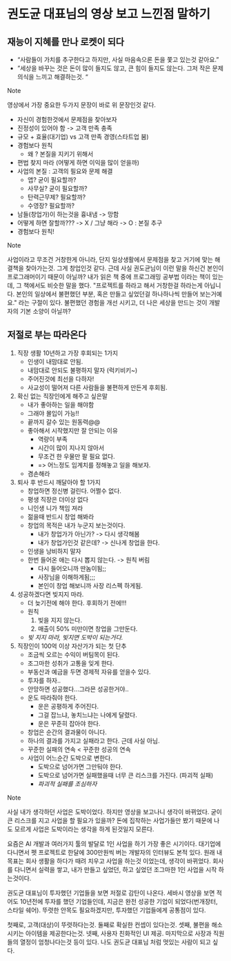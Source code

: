 # 권도균 대표님의 영상 보고 느낀점 말하기

## 재능이 지혜를 만나 로켓이 되다
- “사람들이 가치를 추구한다고 하지만, 사실 마음속으론 돈을 쫓고 있는것 같아요.”
- ”세상을 바꾸는 것은 돈이 많이 들지도 않고, 큰 힘이 들지도 않는다. 그저 작은 문제 의식을 느끼고 해결하는것. “

>[!note]
> 영상에서 가장 중요한 두가지 문장이 바로 위 문장인것 같다. 

- 자신이 경험한것에서 문제점을 찾아보자
- 진정성이 있어야 함 -> 고객 만족 충족
- 규모 + 효율(대기업) vs 고객 만족 경영(스타트업 붐)
- 경험보다 원칙
	- 왜 ? 본질을 지키기 위해서
- 편법 찾지 마라 (어떻게 하면 이익을 많이 얻을까)
- 사업의 본질 : 고객의 필요와 문제 해결
	- 앱? 굳이 필요할까?
	- 사무실? 굳이 필요할까?
	- 탄력근무제? 필요할까?
	- 수영장? 필요할까?
- 남들(창업가)이 하는것을 흉내냄 -> 망함
- 어떻게 하면 잘할까??? -> X / 그냥 해라 -> O : 본질 추구
- 경험보다 원칙!

>[!note]
>사업이라고 무조건 거창한게 아니라, 단지 일상생활에서 문제점을 찾고 거기에 맞는 해결책을 찾아가는것. 그게 창업인것 같다. 
>근데 사실 권도균님이 이런 말을 하신건 본인이 프로그래머이기 때문이 아닐까? 
>내가 읽은 책 중에 프로그래밍 공부법 이라는 책이 있는데, 그 책에서도 비슷한 말을 했다. 
>"프로젝트를 하라고 해서 거창한걸 하라는게 아닙니다. 본인의 일상에서 불편했던 부분, 혹은 만들고 싶었던걸 하나하나씩 만들어 보는거예요." 라는 구절이 있다. 불편했던 경험을 개선 시키고, 더 나은 세상을 만드는 것이 개발자의 기본 소양이 아닐까?


## 저절로 부는 따라온다
1.  직장 생활 10년하고 가장 후회되는 1가지
	- 인생이 내맘대로 안됨.
	- 내맘대로 안되도 불평하지 말자 (럭키비키~)
	- 주어진것에 최선을 다하자!
	- 사교성이 떨어져 다른 사람들을 불편하게 만든게 후회됨.
2. 확신 없는 직장인에게 해주고 싶은말
	- 내가 좋아하는 일을 해야함
	- 그래야 몰입이 가능!!
	- 끝까지 갈수 있는 원동력@@
	- 좋아해서 시작했지만 잘 안되는 이유
		- 역량이 부족
		- 시간이 많이 지나지 않아서
		- 무조건 한 우물만 팔 필요 없다. 
		- => 어느정도 임계치를 정해놓고 일을 해보자.
	- 겸손해라
3. 퇴사 후 반드시 깨달아야 할 1가지
	- 창업하면 정신병 걸린다. 어쩔수 없다.
	- 평생 직장은 더이상 없다
	- 니인생 니가 책임 져라
	- 젊을때 반드시 창업 해봐라
	- 창업의 목적은 내가 누군지 보는것이다. 
		- 내가 창업가가 아닌가? -> 다시 생각해봄
		- 내가 창업가인것 같은데? -> 신나게 창업을 한다. 
	- 인생을 낭비하지 말자
	- 한번 들어온 애는 다시 뽑지 않는다. -> 원칙 버림
		- 다시 들어오니까 딴놈이됨;;
		- 사장님을 이해하게됨;;;
		- 본인이 창업 해보니까 사장 리스펙 하게됨.
4. 성공하겠다면 빚지지 마라.
	- 더 늦기전에 해야 한다. 후회하기 전에!!!
	- 원칙
		1. 빚을 지지 않는다.
		2. 매출이 50% 미만이면 창업을 그만둔다.
	- *빚 지지 마라, 빚지면 도박이 되는거다.*
5. 직장인이 100억 이상 자산가가 되는 첫 단추
	- 조금씩 오르는 수익이 버팀목이 된다. 
	- 조그마한 성취가 고통을 잊게 한다. 
	- 부동산과 예금을 두면 경제적 자유를 얻을수 있다.
	- 투자를 하자..
	- 안망하면 성공했다...그라믄 성공한거야..
	- 운도 따라줘야 한다. 
		- 운은 공평하게 주어진다.
		- 그걸 잡느냐, 놓치느냐는 나에게 달렸다.
		- 운은 꾸준히 잡아야 한다.
	- 창업은 순간의 결과물이 아니다. 
	- 하나의 결과를 가지고 실패라고 한다. 근데 사실 아님.
	- 꾸준한 실패의 연속 < 꾸준한 성공의 연속
	- 사업이 어느순간 도박으로 변한다. 
		- 도박으로 넘어가면 그만둬야 한다.
		- 도박으로 넘어가면 실패했을때 너무 큰 리스크를 가진다. (파괴적 실패)
		- *파괴적 실패를 조심하자*

>[!note] 
> 사실 내가 생각하던 사업은 도박이었다. 하지만 영상을 보고나니 생각이 바뀌었다. 굳이 큰 리스크를 지고 사업을 할 필요가 있을까?  돈에 집착하는 사업가들만 봤기 때문에 나도 모르게 사업은 도박이라는 생각을 하게 된것일지 모른다. 
> 
> 요즘은 AI 개발과 여러가지 툴의 발달로 1인 사업을 하기 가장 좋은 시기이다. 대기업에 다니면서 펫 프로젝트로 한달에 300만원씩 버는 개발자의 인터뷰도 본적 있다. 원래 내 목표는 회사 생활을 하다가 때려 치우고 사업을 하는것 이었는데, 생각이 바뀌었다. 회사를 다니면서 실력을 쌓고, 내가 만들고 싶었던, 하고 싶었던 조그마한 1인 사업을 시작 하는것이다.
> 
 >권도균 대표님이 투자했던 기업들을 보면 저절로 감탄이 나온다. 세바시 영상을 보면 적어도 10년전에 투자를 했던 기업들인데, 지금은 완전 성공한 기업이 되었다(번개장터, 스타일 쉐어). 뚜렷한 안목도 필요하겠지만, 투자했던 기업들에게 공통점이 있다.
 >
 >첫째로, 고객(대상)이 뚜렷하다는것. 둘째로 확실한 컨셉이 있다는것. 셋째, 불편을 해소 시키는 아이템을 제공한다는것. 넷째, 사용자 친화적인 UI 제공. 마지막으로 사장과 직원들의 열정이 엄청나다는것 등이 있다. 나도 권도균 대표님 처럼 멋있는 사람이 되고 싶다.
 